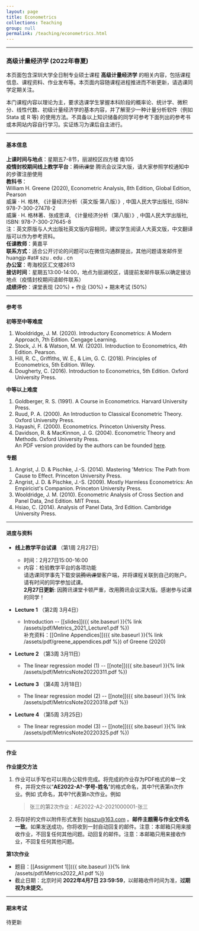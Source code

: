 ```yaml
---
layout: page
title: Econometrics
collections: Teaching
group: null
permalink: /teaching/econometrics.html
---
```


---
### 高级计量经济学 (2022年春夏)

本页面包含深圳大学全日制专业硕士课程 **高级计量经济学** 的相关内容，包括课程信息、课程资料、作业发布等。本页面内容随课程进程推进而不断更新，请选课同学定期关注。

本门课程内容以理论为主，要求选课学生掌握本科阶段的概率论、统计学、微积分、线性代数、初级计量经济学的基本内容，并了解至少一种计量分析软件（例如 Stata 或 R 等) 的使用方法。不具备以上知识储备的同学可参考下面列出的参考书或本网站内容自行学习。实证练习为课后自主进行。   

---
#### 基本信息

**上课时间与地点**：星期五7-8节，丽湖校区四方楼 南105    
**疫情封校期间线上教学平台**：~~腾讯课堂~~ 腾讯会议深大版，请大家参照学校通知中的步骤注册使用   
**教科书**：   
William H. Greene (2020), Econometric Analysis, 8th Edition, Global Edition, Pearson   
威廉 · H. 格林, 《计量经济分析（英文版·第八版）》, 中国人民大学出版社, ISBN: 978-7-300-27478-2    
威廉 · H. 格林著、张成思译, 《计量经济分析（第八版）》, 中国人民大学出版社, ISBN: 978-7-300-27645-8    
注：英文原版与人大出版社英文版内容相同，建议学生阅读人大英文版，中文翻译版可以作为参考资料。      
**任课教师**：黄嘉平    
**联系方式**：适合公开讨论的问题可以在微信沟通群提出，其他问题请发邮件至 huangjp #at# szu . edu . cn   
**办公室**：粤海校区汇文楼2613   
**接访时间**：星期五13:00-14:00，地点为丽湖校区，请提前发邮件联系以确定接访地点（疫情封校期间请邮件联系）      
**成绩评价**：课堂表现 (20%) + 作业 (30%) + 期末考试 (50%)

---
#### 参考书
**初等至中等难度**   
1. Wooldridge, J. M. (2020). Introductory Econometrics: A Modern Approach, 7th Edition. Cengage Learning.   
2. Stock, J. H. & Watson, M. W. (2020). Introduction to Econometrics, 4th Edition. Pearson.   
3. Hill, R. C., Griffiths, W. E., & Lim, G. C. (2018). Principles of Econometrics, 5th Edition. Wiley.   
4. Dougherty, C. (2016). Introduction to Econometrics, 5th Edition. Oxford University Press.   

**中等以上难度**   
1. Goldberger, R. S. (1991). A Course in Econometrics. Harvard University Press.   
2. Ruud, P. A. (2000). An Introduction to Classical Econometric Theory. Oxford University Press.   
3. Hayashi, F. (2000). Econometrics. Princeton University Press.   
4. Davidson, R. & MacKinnon, J. G. (2004). Econometric Theory and Methods. Oxford University Press.   
   An PDF version provided by the authors can be founded [here](http://qed.econ.queensu.ca/ETM/ETM-davidson-mackinnon-2021.pdf).

**专题**
1. Angrist, J. D. & Pischke, J.-S. (2014). Mastering 'Metrics: The Path from Cause to Effect. Princeton University Press.   
2. Angrist, J. D. & Pischke, J.-S. (2009). Mostly Harmless Econometrics: An Empiricist's Companion. Princeton University Press.   
3. Wooldridge, J. M. (2010). Econometric Analysis of Cross Section and Panel Data, 2nd Edition. MIT Press.   
4. Hsiao, C. (2014). Analysis of Panel Data, 3rd Edition. Cambridge University Press.   

---
#### 进度与资料

* **线上教学平台试课** （第1周 2月27日）   
  - 时间：2月27日15:00-16:00
  - 内容：检验教学平台的各项功能   
    请选课同学事先下载安装~~腾讯课堂~~客户端，并将课程关联到自己的账户。请有时间的同学参加试课。   
    **2月27日更新**: 因腾讯课堂卡顿严重，改用腾讯会议深大版。感谢参与试课的同学！

* **Lecture 1** （第2周 3月4日）
  - Introduction -- [[slides]]({{ site.baseurl }}{% link /assets/pdf/Metrics_2021_Lecture1.pdf %})    
    补充资料：[[Online Appendices]]({{ site.baseurl }}{% link /assets/pdf/greene_appendices.pdf %}) of Greene (2020)   

* **Lecture 2** （第3周 3月11日）
  - The linear regression model (1) -- [[note]]({{ site.baseurl }}{% link /assets/pdf/MetricsNote20220311.pdf %})    

* **Lecture 3** （第4周 3月18日）
  - The linear regression model (2) -- [[note]]({{ site.baseurl }}{% link /assets/pdf/MetricsNote20220318.pdf %})    

* **Lecture 4** （第5周 3月25日）
  - The linear regression model (3) -- [[note]]({{ site.baseurl }}{% link /assets/pdf/MetricsNote20220325.pdf %})    








---
#### 作业

**作业提交方法**   
1. 作业可以手写也可以用办公软件完成。将完成的作业存为PDF格式的单一文件，并将文件以“**AE2022-A?-学号-姓名**”的格式命名，其中?代表第n次作业。例如   式命名，其中?代表第n次作业。例如   
    > 张三的第2次作业：AE2022-A2-2021000001-张三   

2. 将存好的文件以附件形式发到 hjpszu@163.com 。**邮件主题需与作业文件名一致**。如果发送成功，你将收到一封自动回复的邮件。注意：本邮箱只用来接收作业，不回复任何其他问题。动回复的邮件。注意：本邮箱只用来接收作业，不回复任何其他问题。   

**第1次作业**   
  - 题目：[[Assignment 1]]({{ site.baseurl }}{% link /assets/pdf/Metrics2022_A1.pdf %})   
  - 截止日期：北京时间 **2022年4月7日 23:59:59**，以邮箱收件时间为准，**过期视为未提交**。


---
#### 期末考试

待更新

